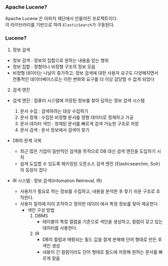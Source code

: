 ### Apache Lucene?
Apache Lucene 은 아파치 재단에서 만들어진 프로젝트이다.   
이 라이브러리를 기반으로 하여 `ElasticSearch`가 구동된다.   

### Lucene?
1) 정보 검색
- 정보 검색 : 정보의 집합으로 원하는 내용을 얻는 행위
- 정보 집합 : 정형이나 비정형 구조의 정보 모음
- 비정형 데이터는 나날이 증가하고, 정보 검색에 대한 사용자 요구도 다양해지면서 전통적인 데이터베이스로는 이런 변화와 요구를 더 이상 감당할 수 없게 되었다

2) 검색 엔진
- 검색 엔진 : 컴퓨터 시스템에 저장된 정보를 찾아 답하는 정보 검색 시스템   
    1. 문서 수집 : 검색하려는 대상 수집하기
    2. 문서 정제 : 수집된 비정형 문서를 정형 데이터로 정제하고 가공
    3. 문서 데이터 색인 : 정제된 문서를 빠르게 검색 가능한 구조로 저장
    4. 문서 검색 : 문서 정보에서 검색어 찾기

- DB의 한계 극복
  - 최근 많은 기업이 일반적인 검색을 목적으로 DB 대신 검색 엔진을 도입하기 시작
  - 쉽게 도입할 수 있도록 패키징된 오픈소스 검색 엔진 (Elasticsearchm, Solr)의 등장이 컸다

- IR 시스템 : 정보 검색(Infomation Retrieval, IR)
  - 사용자가 필요로 하는 정보를 수집하고, 내용을 분석한 후 찾기 쉬운 구조로 조직한다.
  - 사용자 질의에 미리 조작하고 정의한 데이터 에서 특정 정보를 찾아 제공한다.
    - 색인 구성 방법
        1. DBMS
            - 테이블의 특정 컬럼을 기준으로 색인을 생성하고, 컬럼이 갖고 있는 데이터를 사용한다.
        2. IR    
            - DB의 컬럼과 매핑되는 필드 값을 잘게 분해해 단어 형태로 만든 후 색인 생성
            - 내용이 긴 컬럼이라도 단어 형태로 필드에 저장해 원하는 문서를 빠르게 찾음
           